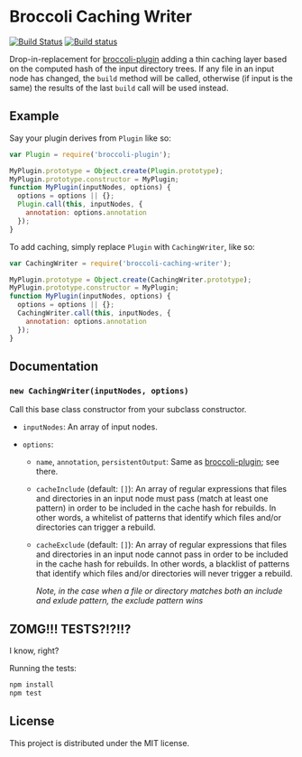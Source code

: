 # Broccoli Caching Writer

[![Build Status](https://travis-ci.org/ember-cli/broccoli-caching-writer.svg?branch=master)](https://travis-ci.org/ember-cli/broccoli-caching-writer)
[![Build status][appveyor-badge]][appveyor-badge-url]

Drop-in-replacement for
[broccoli-plugin](https://github.com/broccolijs/broccoli-plugin) adding a thin
caching layer based on the computed hash of the input directory trees. If any
file in an input node has changed, the `build` method will be called,
otherwise (if input is the same) the results of the last `build` call will be
used instead.

## Example

Say your plugin derives from `Plugin` like so:

```js
var Plugin = require('broccoli-plugin');

MyPlugin.prototype = Object.create(Plugin.prototype);
MyPlugin.prototype.constructor = MyPlugin;
function MyPlugin(inputNodes, options) {
  options = options || {};
  Plugin.call(this, inputNodes, {
    annotation: options.annotation
  });
}
```

To add caching, simply replace `Plugin` with `CachingWriter`, like so:

```js
var CachingWriter = require('broccoli-caching-writer');

MyPlugin.prototype = Object.create(CachingWriter.prototype);
MyPlugin.prototype.constructor = MyPlugin;
function MyPlugin(inputNodes, options) {
  options = options || {};
  CachingWriter.call(this, inputNodes, {
    annotation: options.annotation
  });
}
```


## Documentation

### `new CachingWriter(inputNodes, options)`

Call this base class constructor from your subclass constructor.

* `inputNodes`: An array of input nodes.

* `options`:

    * `name`, `annotation`, `persistentOutput`: Same as
      [broccoli-plugin](https://github.com/broccolijs/broccoli-plugin#new-plugininputnodes-options);
      see there.

    * `cacheInclude` (default: `[]`): An array of regular expressions that files and directories in an input node must pass (match at least one pattern) in order to be included in the cache hash for rebuilds. In other words, a whitelist of patterns that identify which files and/or directories can trigger a rebuild.

    * `cacheExclude` (default: `[]`): An array of regular expressions that files and directories in an input node cannot pass in order to be included in the cache hash for rebuilds. In other words, a blacklist of patterns that identify which files and/or directories will never trigger a rebuild.

        *Note, in the case when a file or directory matches both an include and exlude pattern, the exclude pattern wins*


## ZOMG!!! TESTS?!?!!?

I know, right?

Running the tests:

```javascript
npm install
npm test
```

## License

This project is distributed under the MIT license.

[appveyor-badge]: https://ci.appveyor.com/api/projects/status/ocfp2hqo7hyhyy80?svg=true
[appveyor-badge-url]: https://ci.appveyor.com/project/embercli/broccoli-caching-writer/branch/master
